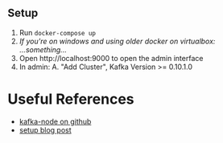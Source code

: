 Setup
---------------------

1. Run `docker-compose up`
2. _If you're on windows and using older docker on virtualbox: ...something..._
3. Open http://localhost:9000 to open the admin interface
4. In admin: 
    A. "Add Cluster", Kafka Version >= 0.10.1.0




Useful References
======================

* [kafka-node on github](https://github.com/SOHU-Co/kafka-node)
* [setup blog post](https://zablo.net/blog/post/setup-apache-kafka-in-docker-on-windows)